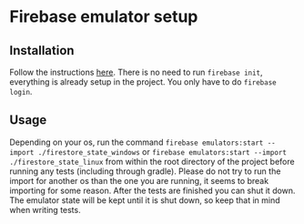 # Firebase emulator setup

## Installation

Follow the instructions [here](https://firebase.google.com/docs/cli?authuser=5&hl=en#install_the_firebase_cli). There is no need to run `firebase init`, everything is already setup in the project. You only have to do `firebase login`.

## Usage

Depending on your os, run the command `firebase emulators:start --import ./firestore_state_windows` or `firebase emulators:start --import ./firestore_state_linux` from within the root directory of the project before running any tests (including through gradle). Please do not try to run the import for another os than the one you are running, it seems to break importing for some reason.
After the tests are finished you can shut it down. The emulator state will be kept until it is shut down, so keep that in mind when writing tests.

